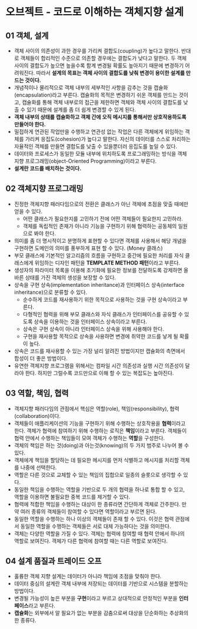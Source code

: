 # 오브젝트 - 코드로 이해하는 객체지향 설계

## 01 객체, 설계 
 
 - 객체 사이의 의존성이 과한 경우를 가리켜 결합도(coupling)가 높다고 말한다. 반대로 객체들이 합리적인 수준으로 의존할 경우에는 결합도가 낮다고 말한다. 두 객체 사이의 결합도가 높으면 높을수록 함계 변경될 확률도 높아지기 때문에 변경하기 어려워진다. 따라서 **설계의 목표는 객체 사이의 결합도를 낮춰 변경이 용이한 설계를 만드는 것이다.**
 - 개념적이나 물리적으로 객체 내부의 세부적인 사항을 감추는 것을 캡슐화(encapsulation)라고 부른다. 캡슐화의 목적은 변경하기 쉬운 객체를 만드는 것이고, 캡슐화를 통해 객체 내부로의 접근을 제한하면 객체와 객체 사이의 결합도를 낮출 수 있기 때문에 설계를 좀 더 쉽게 변경할 수 있게 된다. 
- **객체 내부의 상태를 캡슐화하고 객체 간에 오직 메시지를 통해서만 상호작용하도록 만들어야 한다.**
- 밀접하게 연관된 작업만을 수행하고 연관성 없는 작업은 다른 객체에게 위임하는 객체를 가리켜 응집도(cohesion)가 높다고 말한다. 자신의 데이터를 스스로 처리하는 자율적인 객체를 만들면 결합도를 낮출 수 있을뿐더러 응집도를 높일 수 있다. 
- 데이터와 프로세스가 동일한 모듈 내부에 위치하도록 프로그래밍하는 방식을 객체지향 프로그래밍(object-Oriented Programming)이라고 부른다.   
- **설계란 코드를 배치하는 것이다.**

## 02 객체지향 프로그래밍

- 진정한 객체지향 패러다임으로의 전환은 클래스가 아닌 객체에 초점을 맞출 때에만 얻을 수 있다.
	- 어떤 클래스가 필요한지를 고민하기 전에 어떤 객체들이 필요한지 고민하라. 
	- 객체를 독립적인 존재가 아니라 기능을 구현하기 위해 협력하는 공동체의 일원으로 봐야 한다.
- 의미를 좀 더 명시적이고 분명하게 표현할 수 있다면 객체를 사용해서 해당 개념을 구현하면 도메인의 의미를 풍부하게 표현 할 수 있다. (Money 클래스)  
- 부모 클래스에 기본적인 알고리즘의 흐름을 구현하고 중간에 필요한 처리를 자식 클래스에게 위임하는 디자인 패턴을 **TEMPLATE METHOD 패턴**이라고 부른다.
- 생성자의 파라미터 목록을 이용해 초기화에 필요한 정보를 전달하도록 강제하면 올바른 상태를 가진 객체의 생성을 보장할 수 있다.
- 상속을 구현 상속(implementation inheritance)과 인터페이스 상속(interface inheritance)으로 분류할 수 있다. 
	- 순수하게 코드를 재사용하기 위한 목적으로 사용하는 것을 구현 상속이라고 부른다.
	- 다형적인 협력을 위해 부모 클래스와 자식 클래스가 인터페이스를 공유할 수 있도록 상속을 이용하는 것을 인터페이스 상속이라고 부른다. 
	- 상속은 구현 상속이 아니라 인터페이스 상속을 위해 사용해야 한다. 
	- 구현을 재사용할 목적으로 상속을 사용하면 변경에 취약한 코드를 낳게 될 확률이 높다. 
- 상속은 코드를 재사용할 수 있는 가장 널리 알려진 방법이지만 캡슐화의 측면에서 합성이 더 좋은 방법이다. 
- 유연한 객체지향 프로그램을 위해서는 컴파일 시간 의존성과 실행 시간 의존성이 달라야 한다. 하지만 그럴수록 코드만으로 이해 할 수 있는 복잡도는 높아진다.  

## 03 역할, 책임, 협력

- 객체지향 패러다임의 관점에서 핵심은 역할(role), 책임(responsibility), 협력(collaboration)이다. 
- 객체들이 애플리케이션의 기능을 구현하기 위해 수행하는 상호작용을 **협력**이라고 한다. 객체가 협력에 참여하기 위해 수행하는 로직은 **책임**이라고 부른다. 객체들이 협력 안에서 수행하는 책임들이 모여 객체가 수행하는 **역할**을 구성한다. 
- 객체의 책임은 하는 것(doing)과 아는것(knowing)의 두 가지 범주로 나누어 볼 수 있다. 
- 객체에게 책임을 할당하는 데 필요한 메시지를 먼저 식별하고 메시지를 처리할 객체를 나중에 선택한다.
- 역할은 다른 것으로 교체할 수 있는 책임의 집합으로 일종의 슬롯으로 생각할 수 있다.
- 동일한 책임을 수행하는 역할을 기반으로 두 개의 협력을 하나로 통합 할 수 있고, 역할을 이용하면 불필요한 중복 코드를 제거할 수 있다. 
- 협력에 적합한 책임을 수행하는 대상이 한 종류라면 간단하게 객체로 간주한다. 만약 여러 종류의 객체들이 참여할 수 있다면 역할이라고 부르면 된다. 
- 동일한 역할을 수행하는 하나 이상의 객체들이 존재 할 수 있다. 이것은 협력 관점에서 동일한 역할을 수행하는 객체들은 서로 대체 가능하다는 것을 의미한다. 
- 객체는 다양한 역할을 가질 수 있다. 객체는 협력에 참여할 때 협력 안에서 하나의 역할로 보여진다. 객체가 다른 협력에 참여할 때는 다른 역할로 보여진다. 

## 04 설계 품질과 트레이드 오프 

- 훌륭한 객체 지향 설계는 데이터가 아니라 책임에 초점을 맞춰야 한다. 
- 데이터 중심의 설계란 객체 내부에 저장되는 데이터를 기반으로 시스템을 분할하는 방법이다. 
- 변경될 가능성이 높은 부분을 **구현**이라고 부르고 상대적으로 안정적인 부분을 **인터페이스**라고 부른다. 
- **캡슐화**는 외부에서 알 필요가 없는 부분을 감춤으로써 대상을 단순화하는 추상화의 한 종류다.